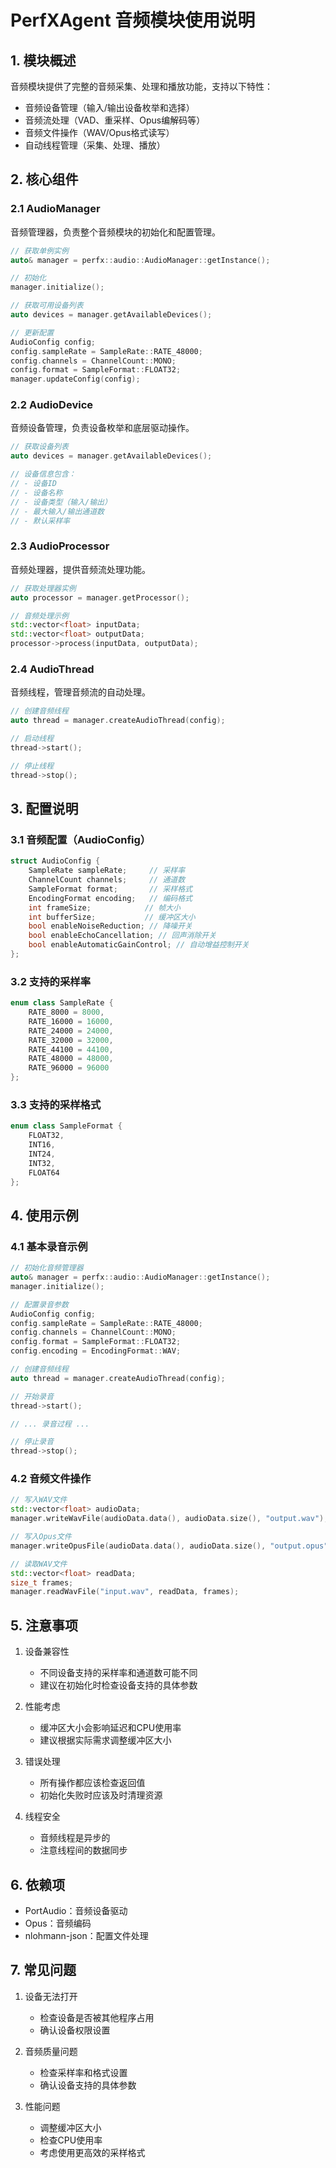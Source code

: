 # PerfXAgent 音频模块使用说明

## 1. 模块概述

音频模块提供了完整的音频采集、处理和播放功能，支持以下特性：
- 音频设备管理（输入/输出设备枚举和选择）
- 音频流处理（VAD、重采样、Opus编解码等）
- 音频文件操作（WAV/Opus格式读写）
- 自动线程管理（采集、处理、播放）

## 2. 核心组件

### 2.1 AudioManager
音频管理器，负责整个音频模块的初始化和配置管理。

```cpp
// 获取单例实例
auto& manager = perfx::audio::AudioManager::getInstance();

// 初始化
manager.initialize();

// 获取可用设备列表
auto devices = manager.getAvailableDevices();

// 更新配置
AudioConfig config;
config.sampleRate = SampleRate::RATE_48000;
config.channels = ChannelCount::MONO;
config.format = SampleFormat::FLOAT32;
manager.updateConfig(config);
```

### 2.2 AudioDevice
音频设备管理，负责设备枚举和底层驱动操作。

```cpp
// 获取设备列表
auto devices = manager.getAvailableDevices();

// 设备信息包含：
// - 设备ID
// - 设备名称
// - 设备类型（输入/输出）
// - 最大输入/输出通道数
// - 默认采样率
```

### 2.3 AudioProcessor
音频处理器，提供音频流处理功能。

```cpp
// 获取处理器实例
auto processor = manager.getProcessor();

// 音频处理示例
std::vector<float> inputData;
std::vector<float> outputData;
processor->process(inputData, outputData);
```

### 2.4 AudioThread
音频线程，管理音频流的自动处理。

```cpp
// 创建音频线程
auto thread = manager.createAudioThread(config);

// 启动线程
thread->start();

// 停止线程
thread->stop();
```

## 3. 配置说明

### 3.1 音频配置（AudioConfig）
```cpp
struct AudioConfig {
    SampleRate sampleRate;     // 采样率
    ChannelCount channels;     // 通道数
    SampleFormat format;       // 采样格式
    EncodingFormat encoding;   // 编码格式
    int frameSize;            // 帧大小
    int bufferSize;           // 缓冲区大小
    bool enableNoiseReduction; // 降噪开关
    bool enableEchoCancellation; // 回声消除开关
    bool enableAutomaticGainControl; // 自动增益控制开关
};
```

### 3.2 支持的采样率
```cpp
enum class SampleRate {
    RATE_8000 = 8000,
    RATE_16000 = 16000,
    RATE_24000 = 24000,
    RATE_32000 = 32000,
    RATE_44100 = 44100,
    RATE_48000 = 48000,
    RATE_96000 = 96000
};
```

### 3.3 支持的采样格式
```cpp
enum class SampleFormat {
    FLOAT32,
    INT16,
    INT24,
    INT32,
    FLOAT64
};
```

## 4. 使用示例

### 4.1 基本录音示例
```cpp
// 初始化音频管理器
auto& manager = perfx::audio::AudioManager::getInstance();
manager.initialize();

// 配置录音参数
AudioConfig config;
config.sampleRate = SampleRate::RATE_48000;
config.channels = ChannelCount::MONO;
config.format = SampleFormat::FLOAT32;
config.encoding = EncodingFormat::WAV;

// 创建音频线程
auto thread = manager.createAudioThread(config);

// 开始录音
thread->start();

// ... 录音过程 ...

// 停止录音
thread->stop();
```

### 4.2 音频文件操作
```cpp
// 写入WAV文件
std::vector<float> audioData;
manager.writeWavFile(audioData.data(), audioData.size(), "output.wav");

// 写入Opus文件
manager.writeOpusFile(audioData.data(), audioData.size(), "output.opus");

// 读取WAV文件
std::vector<float> readData;
size_t frames;
manager.readWavFile("input.wav", readData, frames);
```

## 5. 注意事项

1. 设备兼容性
   - 不同设备支持的采样率和通道数可能不同
   - 建议在初始化时检查设备支持的具体参数

2. 性能考虑
   - 缓冲区大小会影响延迟和CPU使用率
   - 建议根据实际需求调整缓冲区大小

3. 错误处理
   - 所有操作都应该检查返回值
   - 初始化失败时应该及时清理资源

4. 线程安全
   - 音频线程是异步的
   - 注意线程间的数据同步

## 6. 依赖项

- PortAudio：音频设备驱动
- Opus：音频编码
- nlohmann-json：配置文件处理

## 7. 常见问题

1. 设备无法打开
   - 检查设备是否被其他程序占用
   - 确认设备权限设置

2. 音频质量问题
   - 检查采样率和格式设置
   - 确认设备支持的具体参数

3. 性能问题
   - 调整缓冲区大小
   - 检查CPU使用率
   - 考虑使用更高效的采样格式 